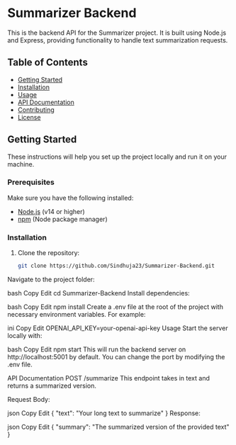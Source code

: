 # Summarizer Backend

This is the backend API for the Summarizer project. It is built using Node.js and Express, providing functionality to handle text summarization requests. 

## Table of Contents

- [Getting Started](#getting-started)
- [Installation](#installation)
- [Usage](#usage)
- [API Documentation](#api-documentation)
- [Contributing](#contributing)
- [License](#license)

## Getting Started

These instructions will help you set up the project locally and run it on your machine.

### Prerequisites

Make sure you have the following installed:

- [Node.js](https://nodejs.org/) (v14 or higher)
- [npm](https://npmjs.com/) (Node package manager)

### Installation

1. Clone the repository:
   ```bash
   git clone https://github.com/Sindhuja23/Summarizer-Backend.git
Navigate to the project folder:

bash
Copy
Edit
cd Summarizer-Backend
Install dependencies:

bash
Copy
Edit
npm install
Create a .env file at the root of the project with necessary environment variables. For example:

ini
Copy
Edit
OPENAI_API_KEY=your-openai-api-key
Usage
Start the server locally with:

bash
Copy
Edit
npm start
This will run the backend server on http://localhost:5001 by default. You can change the port by modifying the .env file.

API Documentation
POST /summarize
This endpoint takes in text and returns a summarized version.

Request Body:

json
Copy
Edit
{
  "text": "Your long text to summarize"
}
Response:

json
Copy
Edit
{
  "summary": "The summarized version of the provided text"
}
